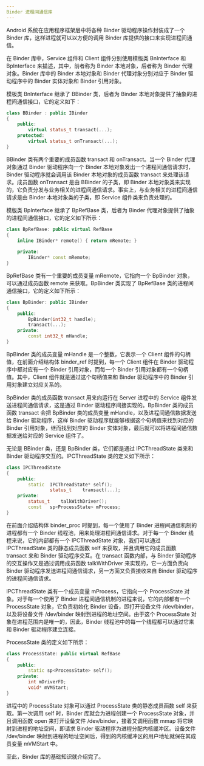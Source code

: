 ```yaml
---
Binder 进程间通信库
---
```


Android 系统在应用程序框架层中将各种 Binder 驱动程序操作封装成了一个 Binder 库，这样进程就可以以方便的调用 Binder 库提供的接口来实现进程间通信。

在 Binder 库中，Service 组件和 Client 组件分别使用模版类 BnInterface 和 BpInterface 来描述，其中，前者称为 Binder 本地对象，后者称为 Binder 代理对象。Binder 库中的 Binder 本地对象和 Binder 代理对象分别对应于 Binder 驱动程序中的 Binder 实体对象和 Binder 引用对象。

模板类 BnInterface 继承了 BBinder 类，后者为 Binder 本地对象提供了抽象的进程间通信接口，它的定义如下：

```c++
class BBinder : public IBinder
{
	public:
		virtual status_t transact(...);
	protected:
		virtual status_t onTransact(...);
}
```

BBinder 类有两个重要的成员函数 transact 和 onTransact。当一个 Binder 代理对象通过 Binder 驱动程序向一个 Binder 本地对象发出一个进程间通信请求时，Binder 驱动程序就会调用该 Binder 本地对象的成员函数 transact 来处理该请求。成员函数 onTransact 是由 BBinder 的子类，即 Binder 本地对象类来实现的，它负责分发与业务相关的进程间通信请求。事实上，与业务相关的进程间通信请求是由 Binder 本地对象类的子类，即 Service 组件类来负责处理的。

模版类 BpInterface 继承了 BpRefBase 类，后者为 Binder 代理对象提供了抽象的进程间通信接口，它的定义如下所示：

```c++
class BpRefBase: public virtual RefBase
{
	inline IBinder* remote() { return mRemote; }
	
	private:
		IBinder* const mRemote;
}
```

BpRefBase 类有一个重要的成员变量 mRemote，它指向一个 BpBinder 对象，可以通过成员函数 remote 来获取。BpBinder 类实现了 BpRefBase 类的进程间通信接口，它的定义如下所示：

```c++
class BpBinder: public IBinder
{
	public:
		BpBinder(int32_t handle);
		transact(...);
	private:
		const int32_t mHandle;
}
```

BpBinder 类的成员变量 mHandle 是一个整数，它表示一个 Client 组件的句柄值，在前面介绍结构体 binder_ref 时提到，每一个 Client 组件在 Binder 驱动程序中都对应有一个 Binder 引用对象，而每一个 Binder 引用对象都有一个句柄值。其中，Client 组件就是通过这个句柄值来和 Binder 驱动程序中的 Binder 引用对象建立对应关系的。

BpBinder 类的成员函数 transact 用来向运行在 Server 进程中的 Service 组件发送进程间通信请求，这是通过 Binder 驱动程序间接实现的。BpBinder 类的成员函数 transact 会把 BpBinder 类的成员变量 mHandle，以及进程间通信数据发送给 Binder 驱动程序，这样 Binder 驱动程序就能够根据这个句柄值来找到对应的 Binder 引用对象，继而找到对应的 Binder 实体对象，最后就可以将进程间通信数据发送给对应的 Service 组件了。

无论是 BBinder 类，还是 BpBinder 类，它们都是通过 IPCThreadState 类来和 Binder 驱动程序交互的。IPCThreadState 类的定义如下所示：

```c++
class IPCThreadState
{
	public:
    	static	IPCThreadState* self();
    			status_t	transact(...);
    private:
    	status_t	talkWithDriver();
    	const	sp<ProcessState> mProcess;
}
```

在前面介绍结构体 binder_proc 时提到，每一个使用了 Binder 进程间通信机制的进程都有一个 Binder 线程池，用来处理进程间通信请求。对于每一个 Binder 线程来说，它的内部都有一个 IPCThreadState 对象，我们可以通过 IPCThreadState 类的静态成员函数 self 来获取，并且调用它的成员函数 transact 来和 Binder 驱动程序交互。在 transact 函数内部，与 Binder 驱动程序的交互操作又是通过调用成员函数 talkWithDriver 来实现的，它一方面负责向 Binder 驱动程序发送进程间通信请求，另一方面又负责接收来自 Binder 驱动程序的进程间通信请求。

IPCThreadState 类有一个成员变量 mProcess，它指向一个 ProcessState 对象。对于每一个使用了 Binder 进程间通信机制的进程来说，它的内部都有一个 ProcessState 对象，它负责初始化 Binder 设备，即打开设备文件 /dev/binder，以及将设备文件 /dev/binder 映射到进程的地址空间。由于这个 ProcessState 对象在进程范围内是唯一的，因此，Binder 线程池中的每一个线程都可以通过它来和 Binder 驱动程序建立连接。

ProcessState 类的定义如下所示：

```c++
class ProcessState: public virtual RefBase
{
	public:
		static sp<ProcessState> self();
    private:
    	int mDriverFD;
    	void* mVMStart;
}
```

进程中的 ProcessState 对象可以通过 ProcessState 类的静态成员函数 self 来获取。第一次调用 self 时，Binder 库就会为进程创建一个 ProcessState 对象，并且调用函数 open 来打开设备文件 /dev/binder，接着又调用函数 mmap 将它映射到进程的地址空间，即请求 Binder 驱动程序为进程分配内核缓冲区。设备文件 /dev/binder 映射到进程的地址空间后，得到的内核缓冲区的用户地址就保在其成员变量 mVMStart 中。

至此，Binder 库的基础知识就介绍完了。